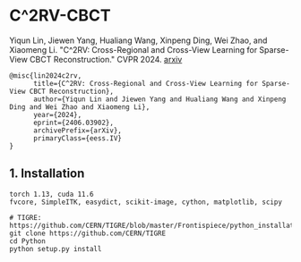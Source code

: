 # C^2RV-CBCT
Yiqun Lin, Jiewen Yang, Hualiang Wang, Xinpeng Ding, Wei Zhao, and Xiaomeng Li. "C^2RV: Cross-Regional and Cross-View Learning for Sparse-View CBCT Reconstruction." CVPR 2024. [arxiv](https://arxiv.org/abs/2406.03902)

```
@misc{lin2024c2rv,
      title={C^2RV: Cross-Regional and Cross-View Learning for Sparse-View CBCT Reconstruction}, 
      author={Yiqun Lin and Jiewen Yang and Hualiang Wang and Xinpeng Ding and Wei Zhao and Xiaomeng Li},
      year={2024},
      eprint={2406.03902},
      archivePrefix={arXiv},
      primaryClass={eess.IV}
}
```

## 1. Installation

```shell
torch 1.13, cuda 11.6
fvcore, SimpleITK, easydict, scikit-image, cython, matplotlib, scipy

# TIGRE: https://github.com/CERN/TIGRE/blob/master/Frontispiece/python_installation.md
git clone https://github.com/CERN/TIGRE
cd Python
python setup.py install
```
